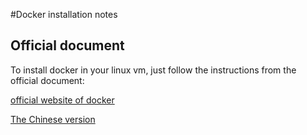 #Docker installation notes

## Official document

To install docker in your linux vm, just follow the instructions from the official document:

[official website of docker](http://docs.docker.com/installation/)

[The Chinese version](http://dockerpool.com/static/books/docker_practice/index.html)

